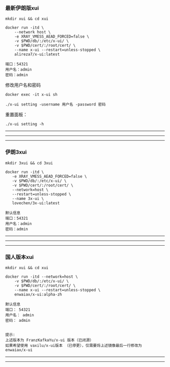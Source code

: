 ###  最新伊朗版xui

```
mkdir xui && cd xui
```
```
docker run -itd \
    --network host \
    -e XRAY_VMESS_AEAD_FORCED=false \
    -v $PWD/db/:/etc/x-ui/ \
    -v $PWD/cert/:/root/cert/ \
    --name x-ui --restart=unless-stopped \
    alireza7/x-ui:latest
```

```
端口：54321
用户名：admin
密码：admin
```

修改用户名和密码
```
docker exec -it x-ui sh
```
```
./x-ui setting -username 用户名 -password 密码
```

重置面板：
```
./x-ui setting -h
```


---

---

---

###  伊朗3xui

```
mkdir 3xui && cd 3xui
```
```
docker run -itd \
   -e XRAY_VMESS_AEAD_FORCED=false \
   -v $PWD/db/:/etc/x-ui/ \
   -v $PWD/cert/:/root/cert/ \
   --network=host \
   --restart=unless-stopped \
   --name 3x-ui \
   lovechen/3x-ui:latest
```

```
默认信息
端口：54321
用户名：admin
密码：admin
```

---

---

---

###  国人版本xui

```
mkdir xui && cd xui
```
```
docker run -itd --network=host \
    -v $PWD/db/:/etc/x-ui/ \
    -v $PWD/cert/:/root/cert/ \
    --name x-ui --restart=unless-stopped \
    enwaiax/x-ui:alpha-zh
```


```
默认信息
端口： 54321
用户名： admin
密码： admin


提示:
上述版本为 FranzKafkaYu/x-ui 版本（已闭源）
如果希望使用 vaxilu/x-ui版本 （已停更），仅需要将上述镜像最后一行修改为 enwaiax/x-ui
```

---


---
